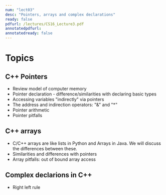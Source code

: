 ```yaml
---
num: "lect03"
desc: "Pointers, arrays and complex declarations"
ready: false
pdfurl: /lectures/CS16_Lecture3.pdf
annotatedpdfurl: 
annotatedready: false
---
```


# Topics

## C++ Pointers
* Review model of computer memory
* Pointer declaration - difference/similarities with declaring basic types
* Accessing variables "indirectly" via pointers
* The address and indirection operators: "&" and "*"
* Pointer arithmetic
* Pointer pitfalls

## C++ arrays
* C/C++ arrays are like lists in Python and Arrays in Java. We will discuss the differences between these.
* Similarities and differences with pointers
* Array pitfalls: out of bound array access


## Complex declarions in C++
* Right left rule
